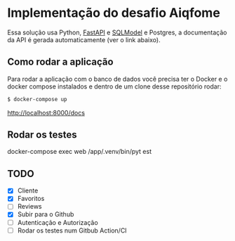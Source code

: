 # Implementação do desafio Aiqfome

Essa solução usa Python, [FastAPI](https://fastapi.tiangolo.com/) e [SQLModel](https://sqlmodel.tiangolo.com/) e Postgres, a documentação da API é gerada automaticamente (ver o link abaixo).

## Como rodar a aplicação

Para rodar a aplicação com o banco de dados você precisa ter o Docker e o docker compose instalados e dentro de um clone desse repositório rodar:

```bash
$ docker-compose up
```

<http://localhost:8000/docs>


## Rodar os testes
docker-compose exec web /app/.venv/bin/pyt
est

## TODO

- [x] Cliente
- [x] Favoritos
- [ ] Reviews
- [x] Subir para o Github
- [ ] Autenticação e Autorização
- [ ] Rodar os testes num Gitbub Action/CI